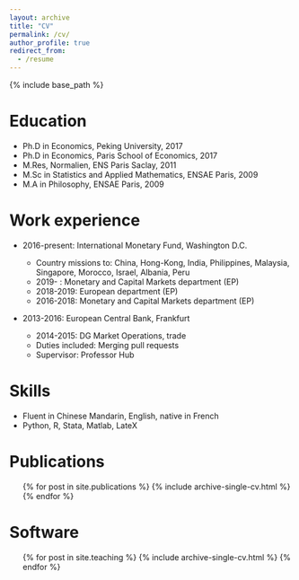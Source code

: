 ```yaml
---
layout: archive
title: "CV"
permalink: /cv/
author_profile: true
redirect_from:
  - /resume
---
```


{% include base_path %}

Education
======
* Ph.D in Economics, Peking University, 2017
* Ph.D in Economics, Paris School of Economics, 2017
* M.Res, Normalien, ENS Paris Saclay, 2011
* M.Sc in Statistics and Applied Mathematics, ENSAE Paris, 2009
* M.A in Philosophy, ENSAE Paris, 2009

Work experience
======
* 2016-present: International Monetary Fund, Washington D.C.
  * Country missions to: China, Hong-Kong, India, Philippines, Malaysia,
    Singapore, Morocco, Israel, Albania, Peru
  * 2019-    : Monetary and Capital Markets department (EP)
  * 2018-2019: European department (EP)
  * 2016-2018: Monetary and Capital Markets department (EP)

* 2013-2016: European Central Bank, Frankfurt
  * 2014-2015: DG Market Operations, trade
  * Duties included: Merging pull requests
  * Supervisor: Professor Hub
  
Skills
======
* Fluent in Chinese Mandarin, English, native in French
* Python, R, Stata, Matlab, LateX

Publications
======
  <ul>{% for post in site.publications %}
    {% include archive-single-cv.html %}
  {% endfor %}</ul>

Software
======
  <ul>{% for post in site.teaching %}
    {% include archive-single-cv.html %}
  {% endfor %}</ul>
  
